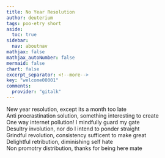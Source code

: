 ```yaml
---
title: No Year Resolution
author: deuterium
tags: poo-etry short
aside:
  toc: true
sidebar:
  nav: aboutnav
mathjax: false
mathjax_autoNumber: false
mermaid: false
chart: false
excerpt_separator: <!--more-->
key: "welcome00001"
comments:
  provider: "gitalk"
---
```


New year resolution, except its a month too late  
Anti procrastination solution, something interesting to create  
One way internet pollution! I mindfully guard my gate  
Desultry involution, nor do I intend to ponder straight  
Grindful revolution, consistency sufficent to make great  
Delightful retribution, diminishing self hate  
Non promotry distribution, thanks for being here mate  






